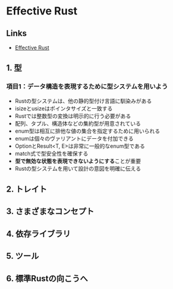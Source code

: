 # Effective Rust

## Links

- [Effective Rust](https://www.oreilly.co.jp//books/9784814400942/)

## 1. 型

### 項目1：データ構造を表現するために型システムを用いよう

- Rustの型システムは、他の静的型付け言語に馴染みがある
- isizeとusizeはポインタサイズと一致する
- Rustでは整数型の変換は明示的に行う必要がある
- 配列、タプル、構造体などの集約型が用意されている
- enum型は相互に排他な値の集合を指定するために用いられる
- enumは個々のヴァリアントにデータを付加できる
- Option<T>とResult<T, E>は非常に一般的なenum型である
- match式で型安全性を確保する
- **型で無効な状態を表現できないようにする**ことが重要
- Rustの型システムを用いて設計の意図を明確に伝える

## 2. トレイト

## 3. さまざまなコンセプト

## 4. 依存ライブラリ

## 5. ツール

## 6. 標準Rustの向こうへ
